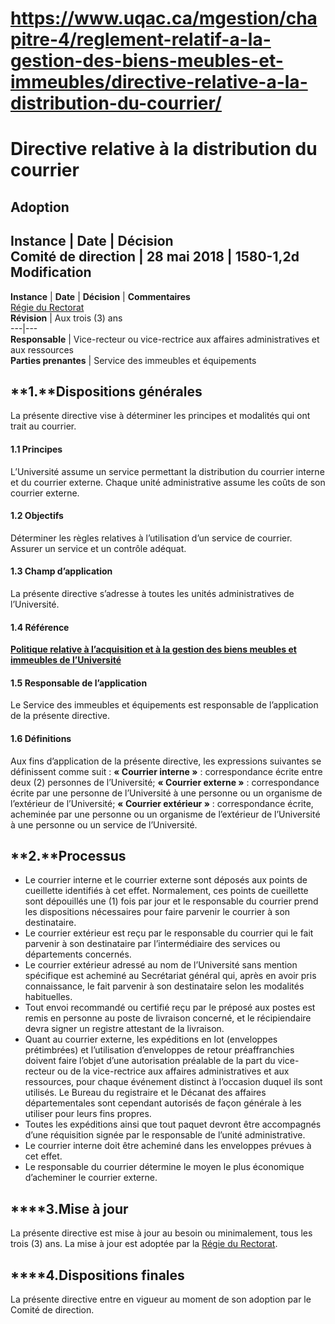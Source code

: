 # https://www.uqac.ca/mgestion/chapitre-4/reglement-relatif-a-la-gestion-des-biens-meubles-et-immeubles/directive-relative-a-la-distribution-du-courrier/

# Directive relative à la distribution du courrier
**Adoption**  
---  
**Instance** | **Date** | **Décision**  
Comité de direction | 28 mai 2018 | 1580-1,2d  
**Modification**  
---  
**Instance** | **Date** | **Décision** | **Commentaires**  
[Régie du Rectorat](https://www.uqac.ca/mgestion/chapitre-4/reglement-relatif-a-la-gestion-des-biens-meubles-et-immeubles/directive-relative-a-la-distribution-du-courrier/<https:/www.uqac.ca/mgestion/lexique/comite-de-gouvernance/>)  
**Révision** | Aux trois (3) ans  
---|---  
**Responsable** | Vice-recteur ou vice-rectrice aux affaires administratives et aux ressources  
**Parties prenantes** | Service des immeubles et équipements  
## **1.****Dispositions générales**
La présente directive vise à déterminer les principes et modalités qui ont trait au courrier.
#### **1.1 Principes**
L’Université assume un service permettant la distribution du courrier interne et du courrier externe.
Chaque unité administrative assume les coûts de son courrier externe.
#### **1.2 Objectifs**
Déterminer les règles relatives à l’utilisation d’un service de courrier.
Assurer un service et un contrôle adéquat.
#### **1.3 Champ d’application**
La présente directive s’adresse à toutes les unités administratives de l’Université.
#### **1.4 Référence**
[__Politique relative à l’acquisition et à la gestion des biens meubles et immeubles de l’Université__](https://www.uqac.ca/mgestion/chapitre-4/reglement-relatif-a-la-gestion-des-biens-meubles-et-immeubles/directive-relative-a-la-distribution-du-courrier/<https:/www.uqac.ca/mgestion/chapitre-4/reglement-relatif-a-la-gestion-des-biens-meubles-et-immeubles/politique-relative-a-lacquisition-et-a-la-gestion-des-biens-meubles-et-immeubles-de-luniversite/>)[](https://www.uqac.ca/mgestion/chapitre-4/reglement-relatif-a-la-gestion-des-biens-meubles-et-immeubles/directive-relative-a-la-distribution-du-courrier/<https:/www.uqac.ca/mgestion/wp-content/uploads/2018/11/1164-04.002.pdf>)
#### **1.5 Responsable de l’application**
Le Service des immeubles et équipements est responsable de l’application de la présente directive.
#### **1.6 Définitions**
Aux fins d’application de la présente directive, les expressions suivantes se définissent comme suit :
**« Courrier interne »** : correspondance écrite entre deux (2) personnes de l’Université;
**« Courrier externe »** : correspondance écrite par une personne de l’Université à une personne ou un organisme de l’extérieur de l’Université;
**« Courrier extérieur »** : correspondance écrite, acheminée par une personne ou un organisme de l’extérieur de l’Université à une personne ou un service de l’Université.
## **2.****Processus**
  * Le courrier interne et le courrier externe sont déposés aux points de cueillette identifiés à cet effet. Normalement, ces points de cueillette sont dépouillés une (1) fois par jour et le responsable du courrier prend les dispositions nécessaires pour faire parvenir le courrier à son destinataire.
  * Le courrier extérieur est reçu par le responsable du courrier qui le fait parvenir à son destinataire par l’intermédiaire des services ou départements concernés.
  * Le courrier extérieur adressé au nom de l’Université sans mention spécifique est acheminé au Secrétariat général qui, après en avoir pris connaissance, le fait parvenir à son destinataire selon les modalités habituelles.
  * Tout envoi recommandé ou certifié reçu par le préposé aux postes est remis en personne au poste de livraison concerné, et le récipiendaire devra signer un registre attestant de la livraison.
  * Quant au courrier externe, les expéditions en lot (enveloppes prétimbrées) et l’utilisation d’enveloppes de retour préaffranchies doivent faire l’objet d’une autorisation préalable de la part du vice-recteur ou de la vice-rectrice aux affaires administratives et aux ressources, pour chaque événement distinct à l’occasion duquel ils sont utilisés. Le Bureau du registraire et le Décanat des affaires départementales sont cependant autorisés de façon générale à les utiliser pour leurs fins propres.
  * Toutes les expéditions ainsi que tout paquet devront être accompagnés d’une réquisition signée par le responsable de l’unité administrative.
  * Le courrier interne doit être acheminé dans les enveloppes prévues à cet effet.
  * Le responsable du courrier détermine le moyen le plus économique d’acheminer le courrier externe.


## ****3.****Mise à jour****
La présente directive est mise à jour au besoin ou minimalement, tous les trois (3) ans. La mise à jour est adoptée par la [Régie du Rectorat](https://www.uqac.ca/mgestion/chapitre-4/reglement-relatif-a-la-gestion-des-biens-meubles-et-immeubles/directive-relative-a-la-distribution-du-courrier/<https:/www.uqac.ca/mgestion/lexique/comite-de-gouvernance/>).
## ****4.****Dispositions finales****
La présente directive entre en vigueur au moment de son adoption par le Comité de direction.

